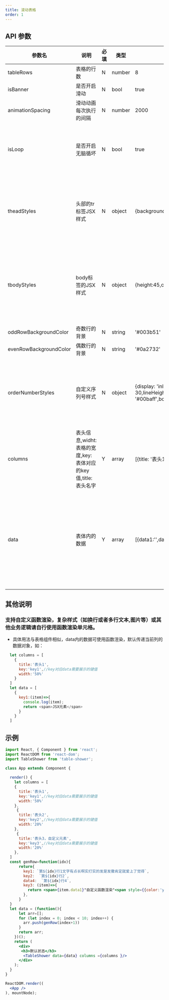 ```yaml
---
title: 滚动表格
order: 1
---
```

## API 参数

| 参数名 | 说明 | 必填 | 类型 | 默认值 | 备注 |
| ------ | ---- | ---- | ---- | ------ | ---- |
|     tableRows   |    表格的行数  |   N   |   number   |   8     |      |
| isBanner  | 是否开启滑动 | N | bool | true |  |
| animationSpacing | 滑动动画每次执行的间隔 | N | number | 2000 | 单位毫秒 |
| isLoop | 是否开启无脑循坏 | N | bool | true | 为false时动画执行一次后停止 |
| theadStyles  | 头部的tr标签JSX样式  | N  | object | {background:'#00baff',lineHeight:'50px',color:'white'}  | 默认合并，冲突优先选择用户传入的 |
| tbodyStyles | body标签的JSX样式 | N  | object | {height:45,color:'white',fontSize:12 } | 默认合并样式，冲突优先选择用户传入的 |
| oddRowBackgroundColor | 奇数行的背景 | N | string  | '#003b51' | css颜色 |
| evenRowBackgroundColor | 偶数行的背景 | N | string  | '#0a2732' | css颜色 |
| orderNumberStyles | 自定义序列号样式 | N |  object | {display: 'inline-block',width: 30,height: 30,lineHeight:"30px",background: '#00baff',borderRadius:'50%',color:'white'} | 默认合并，冲突优先选择用户传入的 | 
| columns | 表头信息,widht:表格的宽度,key:表体对应的key值,title:表头名字 |  Y | array | [{title: '表头1',width: "20%",key: 'data1',}] |  |
| data | 表体内的数据  | Y | array | [{data1:'',data2:'',...},...]  | 数据需要与表头信息的key对应，否则找不到渲染对象 |

## 其他说明
### 支持自定义函数渲染，复杂样式（如换行或者多行文本,图片等）或其他业务逻辑请自行使用函数渲染单元格。
 * 具体用法与表格组件相似，data内的数据可使用函数渲染，默认传递当前列的数据对象，如：
```js
  let columns = [
    {
      title:'表头1',
      key:'key1',//key对应data需要展示的键值
      width:'50%'
    }
  ]
  let data = [
    {
      key1:(item)=>{
        console.log(item);
        return <span>JSX元素</span>
      }
    }
  ]
```

## 示例
````jsx
import React, { Component } from 'react';
import ReactDOM from 'react-dom';
import TableShower from 'table-shower';

class App extends Component {
  
  render() {
    let columns = [
    {
      title:'表头1',
      key:'key1',//key对应data需要展示的键值
      width:'50%'
    },
     {
      title:'表头2',
      key:'key2',//key对应data需要展示的键值
      width:'20%'
    },
     {
      title:'表头3，自定义元素',
      key:'key3',//key对应data需要展示的键值
      width:'20%'
    },
  ]
  const genRow=function(idx){
      return{
        key1: `第${idx}行1文字有点长啊实打实的发是发撒肯定就爱上了觉得`,
        key2:  `第${idx}行2`,
        data4:  `第${idx}行4`,
        key3: (item)=>{
          return <span>{item.data1}"自定义函数渲染"<span style={{color:'yellow'}}>yellow</span></span>
        },
      }
  }
  let data = (function(){
      let arr=[];
      for (let index = 0; index < 10; index++) {
        arr.push(genRow(index+1))
      }
      return arr;
    })();
    return (
      <div>
       <h3>默认状态</h3>
        <TableShower data={data} columns ={columns }/>
      </div>
    );
  }
}

ReactDOM.render((
  <App />
), mountNode);
````
